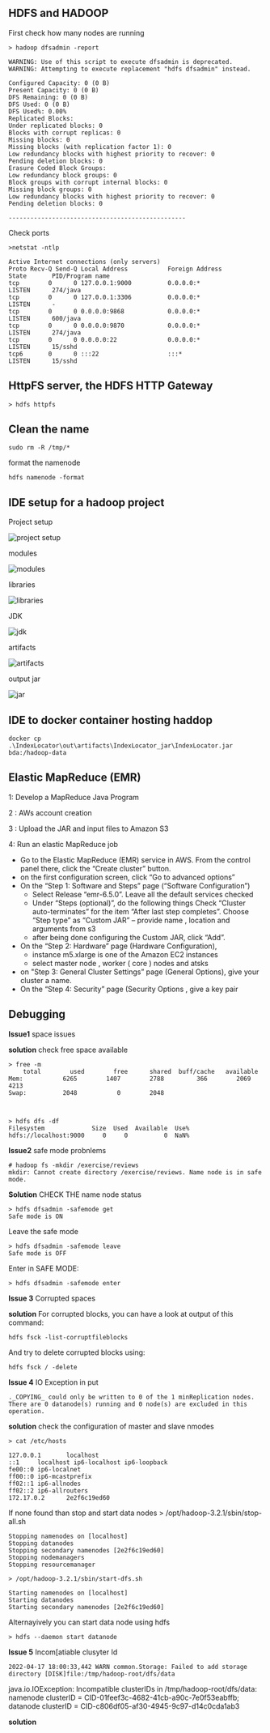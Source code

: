 ## HDFS and HADOOP

First check how many nodes are running 

    > hadoop dfsadmin -report
    
    WARNING: Use of this script to execute dfsadmin is deprecated.
    WARNING: Attempting to execute replacement "hdfs dfsadmin" instead.
    
    Configured Capacity: 0 (0 B)
    Present Capacity: 0 (0 B)
    DFS Remaining: 0 (0 B)
    DFS Used: 0 (0 B)
    DFS Used%: 0.00%
    Replicated Blocks:
    Under replicated blocks: 0
    Blocks with corrupt replicas: 0
    Missing blocks: 0
    Missing blocks (with replication factor 1): 0
    Low redundancy blocks with highest priority to recover: 0
    Pending deletion blocks: 0
    Erasure Coded Block Groups:
    Low redundancy block groups: 0
    Block groups with corrupt internal blocks: 0
    Missing block groups: 0
    Low redundancy blocks with highest priority to recover: 0
    Pending deletion blocks: 0
    
    ------------------------------------------------- 

Check ports 

    >netstat -ntlp

    Active Internet connections (only servers)
    Proto Recv-Q Send-Q Local Address           Foreign Address         State       PID/Program name
    tcp        0      0 127.0.0.1:9000          0.0.0.0:*               LISTEN      274/java
    tcp        0      0 127.0.0.1:3306          0.0.0.0:*               LISTEN      -
    tcp        0      0 0.0.0.0:9868            0.0.0.0:*               LISTEN      600/java
    tcp        0      0 0.0.0.0:9870            0.0.0.0:*               LISTEN      274/java
    tcp        0      0 0.0.0.0:22              0.0.0.0:*               LISTEN      15/sshd
    tcp6       0      0 :::22                   :::*                    LISTEN      15/sshd


##  HttpFS server, the HDFS HTTP Gateway 

	> hdfs httpfs


## Clean the name 

	sudo rm -R /tmp/*

format the namenode

	hdfs namenode -format


## IDE setup for a hadoop project 

Project setup

![project setup](screenshots/project_ss.png)

modules 

![modules](screenshots/modules_ss.png)

libraries 

![libraries](screenshots/libraries_import_ss.png)

JDK

![jdk](screenshots/jdk_ss.png)

artifacts

![artifacts](screenshots/artifact_jar_main_ss.png)

output jar 

![jar](screenshots/out_jar_ss.png)

## IDE to docker container hosting haddop 

 	docker cp .\IndexLocator\out\artifacts\IndexLocator_jar\IndexLocator.jar bda:/hadoop-data

## Elastic MapReduce (EMR)

 1: Develop a MapReduce Java Program

 2 : AWs account creation 

 3 : Upload the JAR and input files to Amazon S3

 4: Run an elastic MapReduce job

- Go to the Elastic MapReduce (EMR) service in AWS. From the control panel there, click the “Create cluster” button.
- on the first configuration screen, click “Go to advanced options”
- On the “Step 1: Software and Steps” page (“Software Configuration”)
	- Select Release “emr-6.5.0”. Leave all the default services checked
	- Under “Steps (optional)”, do the following things
		Check “Cluster auto-terminates” for the item “After last step completes”.
		Choose “Step type” as “Custom JAR” – provide name , location and arguments from s3
	- after being done configuring the Custom JAR, click “Add”.
- On the “Step 2: Hardware” page (Hardware Configuration),
	- instance m5.xlarge is one of the Amazon EC2 instances
	- select master node , worker ( core ) nodes and atsks 
- on "Step 3: General Cluster Settings” page (General Options), give your cluster a name.
- On the “Step 4: Security” page (Security Options , give a key pair


## Debugging

**Issue1** space issues 

**solution** check free space available

 	> free -m
        total        used        free      shared  buff/cache   available
	Mem:           6265        1407        2788         366        2069        4213
	Swap:          2048           0        2048



	> hdfs dfs -df
	Filesystem             Size  Used  Available  Use%
	hdfs://localhost:9000     0     0          0  NaN%

**Issue2** safe mode probnlems 

	# hadoop fs -mkdir /exercise/reviews
	mkdir: Cannot create directory /exercise/reviews. Name node is in safe mode.

**Solution** CHECK THE name node status

	> hdfs dfsadmin -safemode get
	Safe mode is ON

Leave the safe mode 

	> hdfs dfsadmin -safemode leave
	Safe mode is OFF

Enter in SAFE MODE:

	> hdfs dfsadmin -safemode enter

**Issue 3** Corrupted spaces 

**solution** For corrupted blocks, you can have a look at output of this command:

	hdfs fsck -list-corruptfileblocks

And try to delete corrupted blocks using:

	hdfs fsck / -delete

**Issue 4** IO Exception in put 

	._COPYING_ could only be written to 0 of the 1 minReplication nodes. There are 0 datanode(s) running and 0 node(s) are excluded in this operation.

**solution** check the configuration of master and slave nmodes 

	> cat /etc/hosts

	127.0.0.1       localhost
	::1     localhost ip6-localhost ip6-loopback
	fe00::0 ip6-localnet
	ff00::0 ip6-mcastprefix
	ff02::1 ip6-allnodes
	ff02::2 ip6-allrouters
	172.17.0.2      2e2f6c19ed60

If none found than stop and start data nodes
	> /opt/hadoop-3.2.1/sbin/stop-all.sh

	Stopping namenodes on [localhost]
	Stopping datanodes
	Stopping secondary namenodes [2e2f6c19ed60]
	Stopping nodemanagers
	Stopping resourcemanager

	> /opt/hadoop-3.2.1/sbin/start-dfs.sh

	Starting namenodes on [localhost]
	Starting datanodes
	Starting secondary namenodes [2e2f6c19ed60]

Alternayively you can start data node using hdfs 

	> hdfs --daemon start datanode 

**Issue 5** Incom[atiable clusyter Id 

	2022-04-17 18:00:33,442 WARN common.Storage: Failed to add storage directory [DISK]file:/tmp/hadoop-root/dfs/data
java.io.IOException: Incompatible clusterIDs in /tmp/hadoop-root/dfs/data: namenode clusterID = CID-01feef3c-4682-41cb-a90c-7e0f53eabffb; datanode clusterID = CID-c806df05-af30-4945-9c97-d14c0cda1ab3

**solution** 

